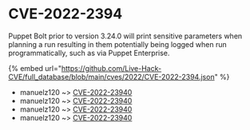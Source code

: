# CVE-2022-2394

Puppet Bolt prior to version 3.24.0 will print sensitive parameters when planning a run resulting in them potentially being logged when run programmatically, such as via Puppet Enterprise.

{% embed url="https://github.com/Live-Hack-CVE/full_database/blob/main/cves/2022/CVE-2022-2394.json" %}


* manuelz120 ~> [CVE-2022-23940](https://www.alice-snow.ru/2022/database/cve-2022-2394/cve-2022-23940-manuelz120)
* manuelz120 ~> [CVE-2022-23940](https://www.alice-snow.ru/2022/database/cve-2022-2394/cve-2022-23940-manuelz120)
* manuelz120 ~> [CVE-2022-23940](https://www.alice-snow.ru/2022/database/cve-2022-2394/cve-2022-23940-manuelz120)
* manuelz120 ~> [CVE-2022-23940](https://www.alice-snow.ru/2022/database/cve-2022-2394/cve-2022-23940-manuelz120)